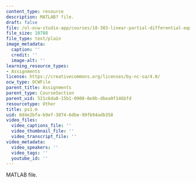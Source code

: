 ```yaml
---
content_type: resource
description: MATLAB? file.
draft: false
file: /ol-ocw-studio-app/courses/18-303-linear-partial-differential-equations-fall-2006/0d4e2bfab9ef30746dbe99fb94adb358_ps1.m
file_size: 10788
file_type: text/plain
image_metadata:
  caption: ''
  credit: ''
  image-alt: ''
learning_resource_types:
- Assignments
license: https://creativecommons.org/licenses/by-nc-sa/4.0/
ocw_type: OCWFile
parent_title: Assignments
parent_type: CourseSection
parent_uid: 521c6da8-15b1-0900-0e9b-dbea9f146bfd
resourcetype: Other
title: ps1.m
uid: 0d4e2bfa-b9ef-3074-6dbe-99fb94adb358
video_files:
  video_captions_file: ''
  video_thumbnail_file: ''
  video_transcript_file: ''
video_metadata:
  video_speakers: ''
  video_tags: ''
  youtube_id: ''
---
```

MATLAB file.